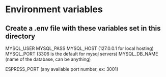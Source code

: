 # Environment variables
## Create a .env file with these variables set in this directory
MYSQL_USER
MYSQL_PASS
MYSQL_HOST (127.0.0.1 for local hosting)
MYSQL_PORT (3306 is the default for mysql servers)
MYSQL_DB_NAME (name of the database, can be anything)

ESPRESS_PORT (any available port number, ex: 3001)